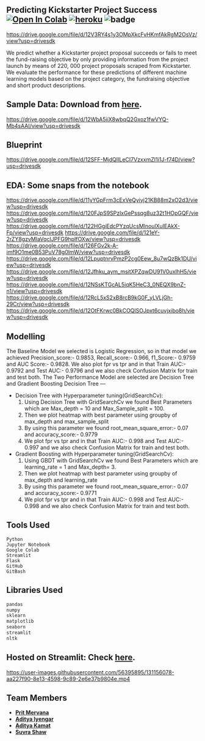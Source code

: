 ## Predicting Kickstarter Project Success [![Open In Colab](https://colab.research.google.com/assets/colab-badge.svg)](https://colab.research.google.com/drive/1iUEsroGaEK6EC-K8kpGMGgWRzJBOkicH) [![heroku](https://img.shields.io/badge/%E2%86%91_Deployed_to-Heroku-7056bf.svg?style=plastic)](https://kickstarter-project-success-1.herokuapp.com/) ![badge](https://img.shields.io/github/repo-size/suvrashaw/Predicting-Kickstarter-Project-Success?style=plastic)

https://drive.google.com/file/d/12V3RY4s1y3OMpXkcFvHKmfAkRgM2OsVz/view?usp=drivesdk

We predict whether a Kickstarter project proposal succeeds or fails to meet the fund-raising objective by only providing information from the project launch by means of 220, 000 project proposals scraped from Kickstarter. We evaluate the performance for these predictions of different machine learning models based on the project category, the fundraising objective and short product descriptions.

## Sample Data: Download from [**here**](https://webrobots.io/kickstarter-datasets/).

https://drive.google.com/file/d/12WbA5iiX8wbqQ2Gxoz1fwVYQ-Mb4sAAI/view?usp=drivesdk

## Blueprint

https://drive.google.com/file/d/12SFF-MjdQIILeCI7VzxxmZI1i1J-f74D/view?usp=drivesdk

## EDA: Some snaps from the notebook

https://drive.google.com/file/d/11yYGpFrm3cExVeQyivj21KB88m2xO2d3/view?usp=drivesdk
https://drive.google.com/file/d/120FJpS9SPzlxGePssqg8uz32t1HOpGQF/view?usp=drivesdk
https://drive.google.com/file/d/122HGgiEdcPYzqUcsMlnoulXuIEAkX-Fp/view?usp=drivesdk
https://drive.google.com/file/d/121eY-2rZY8gzvMIaVqclJPFG9hpIfOXw/view?usp=drivesdk
https://drive.google.com/file/d/126FGv2k-A-imf9O1me0B53PuV78g0lmW/view?usp=drivesdk
https://drive.google.com/file/d/12LpuptnrvPmzP2cg0Eew_8u7wQzBk1DU/view?usp=drivesdk
https://drive.google.com/file/d/12Jfhku_aym_msitXPZqwDU91V0uxlhH5/view?usp=drivesdk
https://drive.google.com/file/d/12NSsKTGcAL5iqK5HeC3_0NEQX9bnZ-n1/view?usp=drivesdk
https://drive.google.com/file/d/12RcL5xS2xB8rcB9kG0F_yLVLjGh-29Cr/view?usp=drivesdk
https://drive.google.com/file/d/12OtFKrwc0BkCOQlSOJpxt6cuvjxibo8h/view?usp=drivesdk

## Modelling

The Baseline Model we selected is Logistic Regression, so in that model we achieved Precision_score:- 0.9853, Recall_score:- 0.966, f1_Score:- 0.9759 and AUC Score:- 0.9828. We also plot fpr vs tpr and in that Train AUC:- 0.9792 and Test AUC:- 0.9796 and we also check Confusion Matrix for train and test both. The Two Performance Model are selected are Decision Tree and Gradient Boosting Decision Tree —

- Decision Tree with Hyperparameter tuning(GridSearchCv):
    1. Using Decision Tree with GridSearchCv we found Best Parameters which are Max_depth = 10 and Max_Sample_split = 100.
    2. Then we plot heatmap with best parameter using groupby of max_depth and max_sample_split
    3. By using this parameter we found root_mean_square_error:- 0.07 and accuracy_score:- 0.9779
    4. We plot fpr vs tpr and in that Train AUC:- 0.998 and Test AUC:- 0.997 and we also check Confusion Matrix for train and test both.
- Gradient Boosting with Hyperparameter tuning(GridSearchCv):
    1. Using GBDT with GridSearchCv we found Best Parameters which are learning_rate = 1 and Max_depth= 3.
    2. Then we plot heatmap with best parameter using groupby of max_depth and learning_rate
    3. By using this parameter we found root_mean_square_error:- 0.07 and accuracy_score:- 0.9771
    4. We plot fpr vs tpr and in that Train AUC:- 0.998 and Test AUC:- 0.998 and we also check Confusion Matrix for train and test both.

## Tools Used

```
Python
Jupyter Notebook
Google Colab
Streamlit
Flask
GitHub
GitBash
```

## Libraries Used

```python
pandas
numpy
sklearn
matplotlib
seaborn
streamlit
nltk
```

## Hosted on Streamlit: Check **[here](https://share.streamlit.io/designer7876/kickstarter-success-prediction/main/app.py)**.

https://user-images.githubusercontent.com/56395895/131156078-aa227f90-8e13-4598-9c89-2e6e37b9804e.mp4

## Team Members
- [**Prit Mervana**](https://github.com/Prit005)
- [**Aditya Iyengar**](https://github.com/Designer7876)
- [**Aditya Kamat**](https://github.com/Webdesigner2710)
- [**Suvra Shaw**](https://github.com/suvrashaw)
